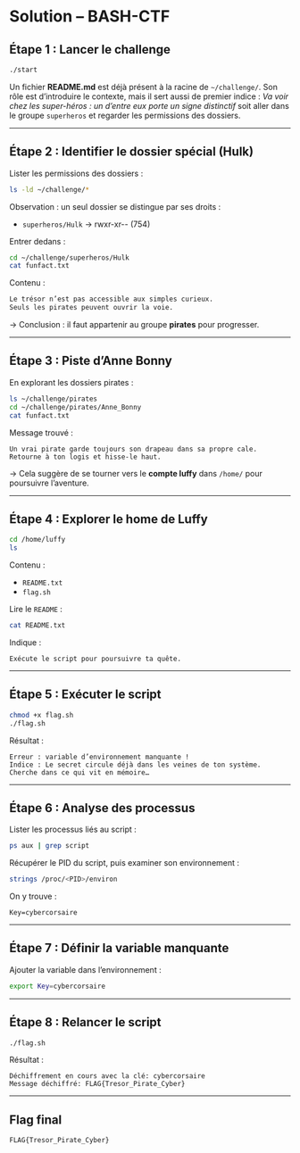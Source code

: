 # Solution – BASH-CTF

## Étape 1 : Lancer le challenge

```bash
./start
```
Un fichier **README.md** est déjà présent à la racine de `~/challenge/`.
Son rôle est d’introduire le contexte, mais il sert aussi de premier indice :
*Va voir chez les super-héros : un d’entre eux porte un signe distinctif* soit aller dans le groupe `superheros` et regarder les permissions des dossiers.

---

## Étape 2 : Identifier le dossier spécial (Hulk)
Lister les permissions des dossiers :
```bash
ls -ld ~/challenge/*
```

Observation : un seul dossier se distingue par ses droits :
* `superheros/Hulk` → rwxr-xr-- (754)

Entrer dedans :
```bash
cd ~/challenge/superheros/Hulk
cat funfact.txt
```

Contenu :
```bash
Le trésor n’est pas accessible aux simples curieux.
Seuls les pirates peuvent ouvrir la voie.
```
→ Conclusion : il faut appartenir au groupe **pirates** pour progresser.

---

## Étape 3 : Piste d’Anne Bonny
En explorant les dossiers pirates :

```bash
ls ~/challenge/pirates
cd ~/challenge/pirates/Anne_Bonny
cat funfact.txt
```

Message trouvé :

```
Un vrai pirate garde toujours son drapeau dans sa propre cale.
Retourne à ton logis et hisse-le haut.
```

→ Cela suggère de se tourner vers le **compte luffy** dans `/home/` pour poursuivre l’aventure.

---

## Étape 4 : Explorer le home de Luffy
```bash
cd /home/luffy
ls
```
Contenu :
* `README.txt`
* `flag.sh`

Lire le `README` :
```bash
cat README.txt
```

Indique :
```
Exécute le script pour poursuivre ta quête.
```

---

## Étape 5 : Exécuter le script
```bash
chmod +x flag.sh
./flag.sh
```

Résultat :
```
Erreur : variable d’environnement manquante !
Indice : Le secret circule déjà dans les veines de ton système.
Cherche dans ce qui vit en mémoire…
```

---

## Étape 6 : Analyse des processus
Lister les processus liés au script :
```bash
ps aux | grep script
```

Récupérer le PID du script, puis examiner son environnement :
```bash
strings /proc/<PID>/environ
```

On y trouve :
```
Key=cybercorsaire
```

---

## Étape 7 : Définir la variable manquante
Ajouter la variable dans l’environnement :
```bash
export Key=cybercorsaire
```

---

## Étape 8 : Relancer le script
```bash
./flag.sh
```

Résultat :
```
Déchiffrement en cours avec la clé: cybercorsaire
Message déchiffré: FLAG{Tresor_Pirate_Cyber}
```

---

## Flag final
```
FLAG{Tresor_Pirate_Cyber}
```

